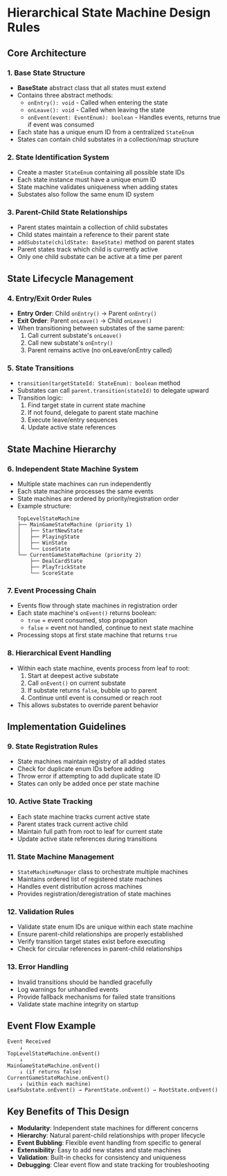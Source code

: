 # Hierarchical State Machine Design Rules

## Core Architecture

### 1. Base State Structure
- **BaseState** abstract class that all states must extend
- Contains three abstract methods:
  - `onEntry(): void` - Called when entering the state
  - `onLeave(): void` - Called when leaving the state  
  - `onEvent(event: EventEnum): boolean` - Handles events, returns true if event was consumed
- Each state has a unique enum ID from a centralized `StateEnum`
- States can contain child substates in a collection/map structure

### 2. State Identification System
- Create a master `StateEnum` containing all possible state IDs
- Each state instance must have a unique enum ID
- State machine validates uniqueness when adding states
- Substates also follow the same enum ID system

### 3. Parent-Child State Relationships
- Parent states maintain a collection of child substates
- Child states maintain a reference to their parent state
- `addSubstate(childState: BaseState)` method on parent states
- Parent states track which child is currently active
- Only one child substate can be active at a time per parent

## State Lifecycle Management

### 4. Entry/Exit Order Rules
- **Entry Order**: Child `onEntry()` → Parent `onEntry()`
- **Exit Order**: Parent `onLeave()` → Child `onLeave()`
- When transitioning between substates of the same parent:
  1. Call current substate's `onLeave()`
  2. Call new substate's `onEntry()`
  3. Parent remains active (no onLeave/onEntry called)

### 5. State Transitions
- `transition(targetStateId: StateEnum): boolean` method
- Substates can call `parent.transition(stateId)` to delegate upward
- Transition logic:
  1. Find target state in current state machine
  2. If not found, delegate to parent state machine
  3. Execute leave/entry sequences
  4. Update active state references

## State Machine Hierarchy

### 6. Independent State Machine System
- Multiple state machines can run independently
- Each state machine processes the same events
- State machines are ordered by priority/registration order
- Example structure:
  ```
  TopLevelStateMachine
  ├── MainGameStateMachine (priority 1)
  │   ├── StartNewState
  │   ├── PlayingState
  │   ├── WinState
  │   └── LoseState
  └── CurrentGameStateMachine (priority 2)
      ├── DealCardState
      ├── PlayTrickState
      └── ScoreState
  ```

### 7. Event Processing Chain
- Events flow through state machines in registration order
- Each state machine's `onEvent()` returns boolean:
  - `true` = event consumed, stop propagation
  - `false` = event not handled, continue to next state machine
- Processing stops at first state machine that returns `true`

### 8. Hierarchical Event Handling
- Within each state machine, events process from leaf to root:
  1. Start at deepest active substate
  2. Call `onEvent()` on current substate
  3. If substate returns `false`, bubble up to parent
  4. Continue until event is consumed or reach root
- This allows substates to override parent behavior

## Implementation Guidelines

### 9. State Registration Rules
- State machines maintain registry of all added states
- Check for duplicate enum IDs before adding
- Throw error if attempting to add duplicate state ID
- States can only be added once per state machine

### 10. Active State Tracking
- Each state machine tracks current active state
- Parent states track current active child
- Maintain full path from root to leaf for current state
- Update active state references during transitions

### 11. State Machine Management
- `StateMachineManager` class to orchestrate multiple machines
- Maintains ordered list of registered state machines
- Handles event distribution across machines
- Provides registration/deregistration of state machines

### 12. Validation Rules
- Validate state enum IDs are unique within each state machine
- Ensure parent-child relationships are properly established
- Verify transition target states exist before executing
- Check for circular references in parent-child relationships

### 13. Error Handling
- Invalid transitions should be handled gracefully
- Log warnings for unhandled events
- Provide fallback mechanisms for failed state transitions
- Validate state machine integrity on startup

## Event Flow Example

```
Event Received
    ↓
TopLevelStateMachine.onEvent()
    ↓
MainGameStateMachine.onEvent()
    ↓ (if returns false)
CurrentGameStateMachine.onEvent()
    ↓ (within each machine)
LeafSubstate.onEvent() → ParentState.onEvent() → RootState.onEvent()
```

## Key Benefits of This Design

- **Modularity**: Independent state machines for different concerns
- **Hierarchy**: Natural parent-child relationships with proper lifecycle
- **Event Bubbling**: Flexible event handling from specific to general
- **Extensibility**: Easy to add new states and state machines
- **Validation**: Built-in checks for consistency and uniqueness
- **Debugging**: Clear event flow and state tracking for troubleshooting
